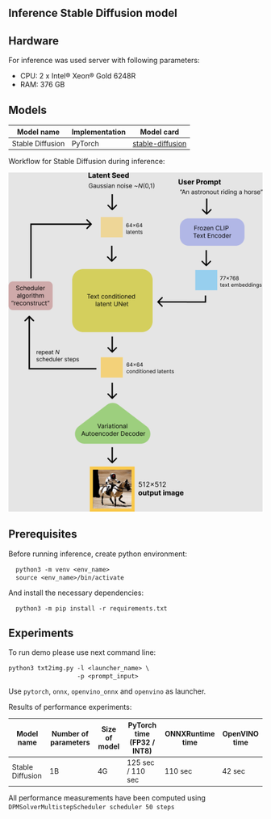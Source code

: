 ## Inference Stable Diffusion model
## Hardware
For inference was used server with following parameters:
* CPU: 2 x Intel® Xeon® Gold 6248R
* RAM: 376 GB

## Models

| Model name        | Implementation   | Model card                                                                  |
|-------------------|------------------|-----------------------------------------------------------------------------|
| Stable Diffusion  | PyTorch          | [stable-diffusion](https://huggingface.co/CompVis/stable-diffusion-v1-4)    |

Workflow for Stable Diffusion during inference:

![image](assets/stable_diffusion.png)
## Prerequisites

Before running inference, create python environment:
```
  python3 -m venv <env_name>
  source <env_name>/bin/activate
```

And install the necessary dependencies:
```
  python3 -m pip install -r requirements.txt
```

## Experiments

To run demo please use next command line:

```
python3 txt2img.py -l <launcher_name> \
                   -p <prompt_input>
```

Use `pytorch`, `onnx`, `openvino_onnx` and `openvino` as launcher.

Results of performance experiments:

| Model name        | Number of parameters   | Size of model | PyTorch time (FP32 / INT8) | ONNXRuntime time | OpenVINO time |
|-------------------|------------------------|---------------|----------------------------|------------------|---------------|
| Stable Diffusion  | 1B                     | 4G            | 125 sec / 110 sec          | 110 sec          | 42 sec        |

All performance measurements have been computed using `DPMSolverMultistepScheduler scheduler 50 steps`
